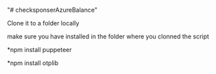 "# checksponserAzureBalance" 



Clone it to a folder locally

make sure you have installed in the folder where you clonned the script


*npm install puppeteer

*npm install otplib